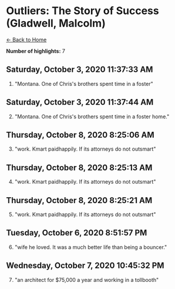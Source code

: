 # Outliers: The Story of Success (Gladwell, Malcolm)

[← Back to Home](Home)

**Number of highlights:** 7


## Saturday, October 3, 2020 11:37:33 AM

1. "Montana. One of Chris's brothers spent time in a foster"


## Saturday, October 3, 2020 11:37:44 AM

2. "Montana. One of Chris's brothers spent time in a foster home."


## Thursday, October 8, 2020 8:25:06 AM

3. "work. Kmart paidhappily. If its attorneys do not outsmart"


## Thursday, October 8, 2020 8:25:13 AM

4. "work. Kmart paidhappily. If its attorneys do not outsmart"


## Thursday, October 8, 2020 8:25:21 AM

5. "work. Kmart paidhappily. If its attorneys do not outsmart"


## Tuesday, October 6, 2020 8:51:57 PM

6. "wife he loved. It was a much better life than being a bouncer."


## Wednesday, October 7, 2020 10:45:32 PM

7. "an architect for $75,000 a year and working in a tollbooth"

